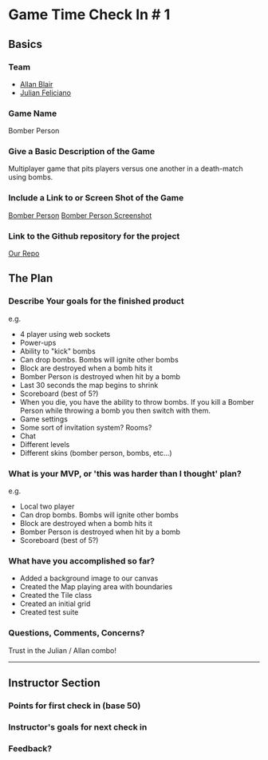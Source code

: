 # Game Time Check In # 1

## Basics

### Team
- [Allan Blair](https://github.com/amaxwellblair)
- [Julian Feliciano](https://github.com/julsfelic)

### Game Name

Bomber Person

### Give a Basic Description of the Game

Multiplayer game that pits players versus one another in a death-match using bombs.

### Include a Link to or Screen Shot of the Game

[Bomber Person](http://en.gameslol.net/super-bomberman-5-1115.html)
[Bomber Person Screenshot](https://turingschool.slack.com/files/a_maxwell_blair/F199UVACW/pasted_image_at_2016_05_16_01_26_pm.png)

### Link to the Github repository for the project
[Our Repo](https://github.com/julsfelic/bomber_person)

## The Plan

### Describe Your goals for the finished product

e.g.

* 4 player using web sockets
* Power-ups
* Ability to "kick" bombs
* Can drop bombs. Bombs will ignite other bombs
* Block are destroyed when a bomb hits it
* Bomber Person is destroyed when hit by a bomb
* Last 30 seconds the map begins to shrink
* Scoreboard (best of 5?)
* When you die, you have the ability to throw bombs. If you kill a Bomber Person
while throwing a bomb you then switch with them.
* Game settings
* Some sort of invitation system? Rooms?
* Chat
* Different levels
* Different skins (bomber person, bombs, etc...)

### What is your MVP, or 'this was harder than I thought' plan?

e.g.

* Local two player
* Can drop bombs. Bombs will ignite other bombs
* Block are destroyed when a bomb hits it
* Bomber Person is destroyed when hit by a bomb
* Scoreboard (best of 5?)

### What have you accomplished so far?

* Added a background image to our canvas
* Created the Map playing area with boundaries
* Created the Tile class
* Created an initial grid
* Created test suite

### Questions, Comments, Concerns?

Trust in the Julian / Allan combo!

-----

## Instructor Section

### Points for first check in (base 50)

### Instructor's goals for next check in

### Feedback?
